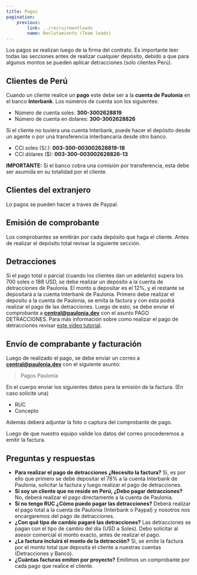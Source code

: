 ```yaml
---
title: Pagos
pagination:
    previous:
        link: ../recruitmentleads
        name: Reclutamiento (Team leads)    
---
```


Los pagos se realizan luego de la firma del contrato. Es importante leer todas las secciones antes de realizar cualquier depósito, debido a que para algunos montos se pueden aplicar detracciones (solo clientes Perú).

## Clientes de Perú
Cuando un cliente realice un **pago** este debe ser a la **cuenta de Paulonia** en el banco **Interbank**.  Los números de cuenta son los siguientes:
- Número de cuenta soles: **300-3002628819**
- Número de cuenta en dolares: **300-3002628826**

Si el cliente no tuviera una cuenta Interbank, puede hacer el depósito desde un agente o por una transferencia interbancaria desde otro banco. 
- CCI soles (S/.): **003-300-003002628819-18**
- CCI dólares ($): **003-300-003002628826-13**

**IMPORTANTE:** Si el banco cobra una comisión por transferencia, esta debe ser asumida en su totalidad por el cliente.


## Clientes del extranjero
Lo pagos se pueden hacer a traves de Paypal.

## Emisión de comprobante
Los comprobantes se emitirán por cada depósito que haga el cliente. Antes de realizar el depósito total revisar la siguiente sección. 

## Detracciones
Si el pago total o parcial (cuando los clientes dan un adelanto) supera los 700 soles o 188 USD, se debe realizar un depósito a la cuenta de detracciones de Paulonia. El monto a depositar es el 12%, y el restante se depositará a la cuenta Interbank de Paulonia. Primero debe realizar el deposito a la cuenta de Paulonia, se emita la factura y con esta podrá realizar el pago de las detracciones. Luego de esto, se debe enviar el comprobante a **central@paulonia.dev** con el asunto PAGO DETRACCIONES.
Para más información sobre como realizar el pago de detracciones revisar [este video tutorial](https://www.youtube.com/watch?v=LwowTa0Xiaw).



## Envío de comprabante y facturación
Luego de realizado el pago, se debe enviar un correo a **central@paulonia.dev** con el siguiente asunto:

> Pagos Paulonia

En el cuerpo enviar los siguientes datos para la emisión de la factura. (En caso solicite una)
- RUC
- Concepto

Además deberá adjuntar la foto o captura del comprobante de pago.

Luego de que nuestro equipo valide los datos del correo procederemos a emitir la factura.

## Preguntas y respuestas
- **Para realizar el pago de detracciones ¿Necesito la factura?**
Si, es por ello que primero se debe depositar el 78% a la cuenta Interbank de Paulonia, solicitar la factura y luego realizar el pago de detracciones.
- **Si soy un cliente que no reside en Perú, ¿Debo pagar detracciones?**
No, deberá realizar el pago directamente a la cuenta de Paulonia.
- **Si no tengo RUC ¿Cómo puedo pagar las detracciones?**
Deberá realizar el pago total a la cuenta de Paulonia (Interbank o Paypal) y nosotros nos encargaremos del pago de detracciones.
- **¿Con qué tipo de cambio pagaré las detracciones?**
Las detracciones se pagan con el tipo de cambio del día (USD a Soles). Debo solicitar al asesor comercial el monto exacto, antes de realizar el pago.
- **¿La factura incluirá el monto de la detracción?**
Si, se emite la factura por el monto total que deposita el cliente a nuestras cuentas (Detracciones y Banco).
- **¿Cuántas facturas emiten por proyecto?**
Emitimos un comprobante por cada pago que realice el cliente.

  